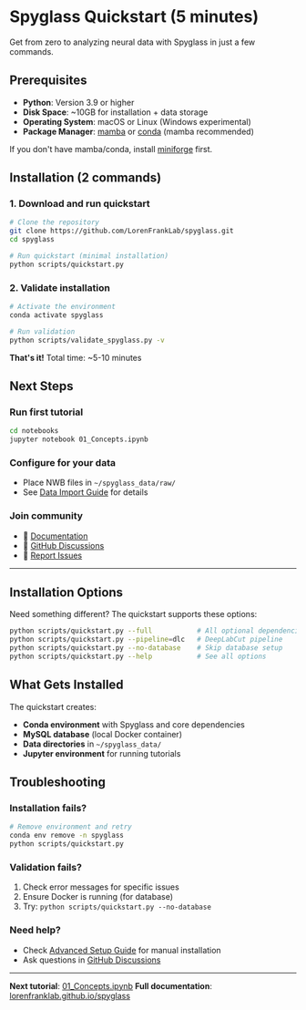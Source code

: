 # Spyglass Quickstart (5 minutes)

Get from zero to analyzing neural data with Spyglass in just a few commands.

## Prerequisites

- **Python**: Version 3.9 or higher
- **Disk Space**: ~10GB for installation + data storage
- **Operating System**: macOS or Linux (Windows experimental)
- **Package Manager**: [mamba](https://mamba.readthedocs.io/) or [conda](https://docs.conda.io/) (mamba recommended)

If you don't have mamba/conda, install [miniforge](https://github.com/conda-forge/miniforge#install) first.

## Installation (2 commands)

### 1. Download and run quickstart
```bash
# Clone the repository
git clone https://github.com/LorenFrankLab/spyglass.git
cd spyglass

# Run quickstart (minimal installation)
python scripts/quickstart.py
```

### 2. Validate installation
```bash
# Activate the environment
conda activate spyglass

# Run validation
python scripts/validate_spyglass.py -v
```

**That's it!** Total time: ~5-10 minutes

## Next Steps

### Run first tutorial
```bash
cd notebooks
jupyter notebook 01_Concepts.ipynb
```

### Configure for your data
- Place NWB files in `~/spyglass_data/raw/`
- See [Data Import Guide](https://lorenfranklab.github.io/spyglass/latest/notebooks/01_Insert_Data/) for details

### Join community
- 📖 [Documentation](https://lorenfranklab.github.io/spyglass/)
- 💬 [GitHub Discussions](https://github.com/LorenFrankLab/spyglass/discussions)
- 🐛 [Report Issues](https://github.com/LorenFrankLab/spyglass/issues)

---

## Installation Options

Need something different? The quickstart supports these options:

```bash
python scripts/quickstart.py --full           # All optional dependencies
python scripts/quickstart.py --pipeline=dlc   # DeepLabCut pipeline
python scripts/quickstart.py --no-database    # Skip database setup
python scripts/quickstart.py --help           # See all options
```

## What Gets Installed

The quickstart creates:
- **Conda environment** with Spyglass and core dependencies
- **MySQL database** (local Docker container)
- **Data directories** in `~/spyglass_data/`
- **Jupyter environment** for running tutorials

## Troubleshooting

### Installation fails?
```bash
# Remove environment and retry
conda env remove -n spyglass
python scripts/quickstart.py
```

### Validation fails?
1. Check error messages for specific issues
2. Ensure Docker is running (for database)
3. Try: `python scripts/quickstart.py --no-database`

### Need help?
- Check [Advanced Setup Guide](https://lorenfranklab.github.io/spyglass/latest/notebooks/00_Setup/) for manual installation
- Ask questions in [GitHub Discussions](https://github.com/LorenFrankLab/spyglass/discussions)

---

**Next tutorial**: [01_Concepts.ipynb](notebooks/01_Concepts.ipynb)
**Full documentation**: [lorenfranklab.github.io/spyglass](https://lorenfranklab.github.io/spyglass/)